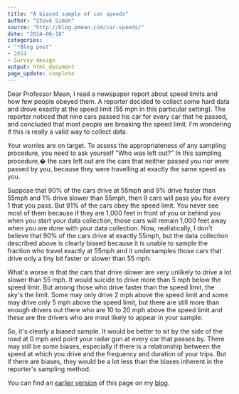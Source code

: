 ```yaml
---
title: "A biased sample of car speeds"
author: "Steve Simon"
source: "http://blog.pmean.com/car-speeds/"
date: "2014-06-18"
categories:
- "*Blog post"
- 2014
- Survey design
output: html_document
page_update: complete
---
```


Dear Professor Mean, I read a newspaper report about speed limits and
how few people obeyed them. A reporter decided to collect some hard data
and drove exactly at the speed limit (55 mph in this particular
setting). The reporter noticed that nine cars passed his car for every
car that he passed, and concluded that most people are breaking the
speed limit. I'm wondering if this is really a valid way to collect
data.

<!---More--->

Your worries are on target. To assess the appropriateness of any
sampling procedure, you need to ask yourself "Who was left out?" In this
sampling procedure,� the cars left out are the cars that neither passed
you nor were passed by you, because they were travelling at exactly the
same speed as you.

Suppose that 90% of the cars drive at 55mph and 9% drive faster than
55mph and 1% drive slower than 55mph, then 9 cars will pass you for
every 1 that you pass. But 91% of the cars obey the speed limit. You
never see most of them because if they are 1,000 feet in front of you or
behind you when you start your data collection, those cars will remain
1,000 feet away when you are done with your data collection. Now,
realistically, I don't believe that 90% of the cars drive at exactly
55mph, but the data collection described above is clearly biased because
it is unable to sample the fraction who travel exactly at 55mph and it
undersamples those cars that drive only a tiny bit faster or slower than
55 mph.

What's worse is that the cars that drive slower are very unlikely to
drive a lot slower than 55 mph. It would suicide to drive more than 5
mph below the speed limit. But among those who drive faster than the
speed limit, the sky's the limit. Some may only drive 2 mph above the
speed limit and some may drive only 5 mph above the speed limit, but
there are still more than enough drivers out there who are 10 to 20 mph
above the speed limit and these are the drivers who are most likely to
appear in your sample.

So, it's clearly a biased sample. It would be better to sit by the side
of the road at 0 mph and point your radar gun at every car that passes
by. There may still be some biases, especially if there is a
relationship between the speed at which you drive and the frequency and
duration of your trips. But if there are biases, they would be a lot
less than the biases inherent in the reporter's sampling method.

You can find an [earlier version][sim1] of this page on my [blog][sim2].

[sim1]: http://blog.pmean.com/car-speeds/
[sim2]: http://blog.pmean.com
